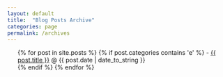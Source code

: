 ```yaml
---
layout: default
title:  "Blog Posts Archive"
categories: page
permalink: /archives
---
```


  <ul>
    {% for post in site.posts %}
     {% if post.categories contains 'e' %}
      - <a href="{{ post.url }}">{{ post.title }}</a><span> &#64; {{ post.date | date_to_string }}</span><br />
     {% endif %}
    {% endfor %}
  </ul>
